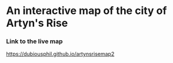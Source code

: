 # An interactive map of the city of Artyn's Rise

### Link to the live map
https://dubiousphil.github.io/artynsrisemap2
